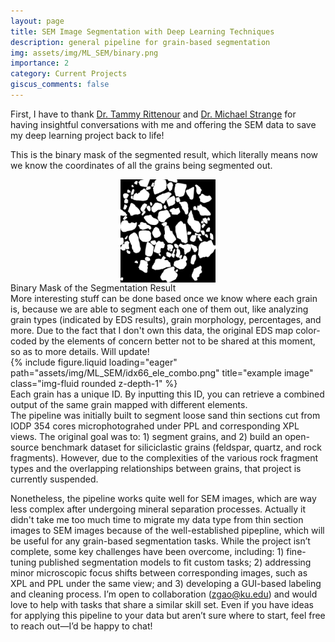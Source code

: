 ```yaml
---
layout: page
title: SEM Image Segmentation with Deep Learning Techniques
description: general pipeline for grain-based segmentation
img: assets/img/ML_SEM/binary.png
importance: 2
category: Current Projects
giscus_comments: false
---
```

First, I have to thank [Dr. Tammy Rittenour](https://www.usu.edu/geo/people/faculty/rittenour-tammy) and [Dr. Michael Strange](https://www.usu.edu/geo/people/researchers/strange-michael) for having insightful conversations with me and offering the SEM data to save my deep learning project back to life!

This is the binary mask of the segmented result, which literally means now we know the coordinates of all the grains being segmented out. 
<div style="text-align: center;">
    <img src="/assets/img/ML_SEM/binary.png" style="width: 30%; margin: 0 auto; display: block;" />
</div>
<div class="caption">
    Binary Mask of the Segmentation Result
</div>
More interesting stuff can be done based once we know where each grain is, because we are able to segment each one of them out, like analyzing grain types (indicated by EDS results), grain morphology, percentages, and more. Due to the fact that I don't own this data, the original EDS map color-coded by the elements of concern better not to be shared at this moment, so as to more details. Will update!
<div class="row">
    <div class="col-sm mt-3 mt-md-0">
        {% include figure.liquid loading="eager" path="assets/img/ML_SEM/idx66_ele_combo.png" title="example image" class="img-fluid rounded z-depth-1" %}
    </div>
</div>
<div class="caption">
    Each grain has a unique ID. By inputting this ID, you can retrieve a combined output of the same grain mapped with different elements.
</div>
The pipeline was initially built to segment loose sand thin sections cut from IODP 354 cores microphotograhed under PPL and corresponding XPL views. The original goal was to: 1) segment grains, and 2) build an open-source benchmark dataset for siliciclastic grains (feldspar, quartz, and rock fragments). However, due to the complexities of the various rock fragment types and the overlapping relationships between grains, that project is currently suspended.

Nonetheless, the pipeline works quite well for SEM images, which are way less complex after undergoing mineral separation processes. Actually it didn't take me too much time to migrate my data type from thin section images to SEM images because of the well-established pipepline, which will be useful for any grain-based segmentation tasks. While the project isn’t complete, some key challenges have been overcome, including: 1) fine-tuning published segmentation models to fit custom tasks; 2) addressing minor microscopic focus shifts between corresponding images, such as XPL and PPL under the same view; and 3) developing a GUI-based labeling and cleaning process. I’m open to collaboration (zgao@ku.edu) and would love to help with tasks that share a similar skill set. Even if you have ideas for applying this pipeline to your data but aren’t sure where to start, feel free to reach out—I’d be happy to chat!
